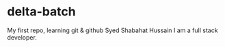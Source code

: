 # delta-batch
My first repo, learning git &amp; github
Syed Shabahat Hussain
I am a full stack developer.
